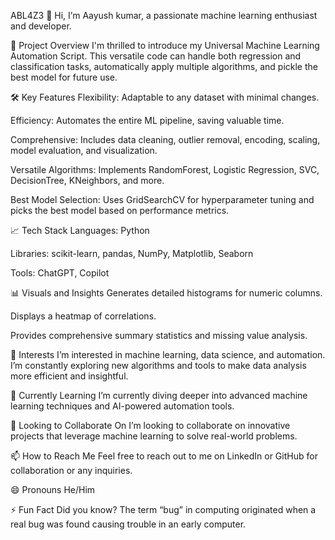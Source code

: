 ABL4Z3
👋 Hi, I’m Aayush kumar, a passionate machine learning enthusiast and developer.

🚀 Project Overview
I'm thrilled to introduce my Universal Machine Learning Automation Script. This versatile code can handle both regression and classification tasks, automatically apply multiple algorithms, and pickle the best model for future use.

🛠 Key Features
Flexibility: Adaptable to any dataset with minimal changes.

Efficiency: Automates the entire ML pipeline, saving valuable time.

Comprehensive: Includes data cleaning, outlier removal, encoding, scaling, model evaluation, and visualization.

Versatile Algorithms: Implements RandomForest, Logistic Regression, SVC, DecisionTree, KNeighbors, and more.

Best Model Selection: Uses GridSearchCV for hyperparameter tuning and picks the best model based on performance metrics.

📈 Tech Stack
Languages: Python

Libraries: scikit-learn, pandas, NumPy, Matplotlib, Seaborn

Tools: ChatGPT, Copilot

📊 Visuals and Insights
Generates detailed histograms for numeric columns.

Displays a heatmap of correlations.

Provides comprehensive summary statistics and missing value analysis.

👀 Interests
I’m interested in machine learning, data science, and automation. I’m constantly exploring new algorithms and tools to make data analysis more efficient and insightful.

🌱 Currently Learning
I’m currently diving deeper into advanced machine learning techniques and AI-powered automation tools.

💞️ Looking to Collaborate On
I’m looking to collaborate on innovative projects that leverage machine learning to solve real-world problems.

📫 How to Reach Me
Feel free to reach out to me on LinkedIn or GitHub for collaboration or any inquiries.

😄 Pronouns
He/Him

⚡ Fun Fact
Did you know? The term “bug” in computing originated when a real bug was found causing trouble in an early computer.
